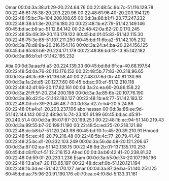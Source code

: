 Omar
00:0d:3a:38:a1:29-20.224.64.76
00:22:48:5c:9b:7c-51.116.129.78
00:22:48:61:78:38-20.203.220.96
00:22:48:61:96:40-20.203.194.129
00:22:48:15:bc:7e-104.208.108.65
00:0d:3a:86:b1:f1-20.77.247.232
00:22:48:38:b1:3e-20.216.180.20
00:22:48:1b:e2:79-51.142.149.146
60:45:bd:ac:b9:ac-51.12.84.142
00:22:48:42:0a:62-20.0.170.245
00:22:48:5b:09:39-20.113.179.122
60:45:bd:0f:05:82-51.142.115.30
00:22:48:75:3e:85-51.107.211.250
60:45:bd:11:6b:a2-51.142.105.232
00:0d:3a:78:d8:8a-20.216.154.116
00:0d:3a:24:a4:ba-20.224.156.125
60:45:bd:95:63:b9-20.224.171.179
00:22:48:86:bd:f3-13.95.142.182
00:0d:3a:86:b1:e1-51.142.165.232

Atia
00:0d:3a:aa:fd:a3-20.224.139.33
60:45:bd:8d:6f:ca-40.68.197.54
00:22:48:5d:0a:76-20.113.176.152
00:22:48:5b:77:83-20.218.96.65
00:0d:3a:46:3c:68-51.136.58.40
00:22:48:07:6d:0b-40.81.130.96
00:0d:3a:1a:2d:d5-20.127.7.60
60:45:bd:ac:93:ef-51.12.210.118
00:22:48:42:d1:66-20.117.82.161
00:0d:3a:2c:ea:60-20.86.158.22
00:0d:3a:2f:ff:5f-20.234.200.198
00:0d:3a:3a:85:6b-20.107.76.190
00:0d:3a:86:d2:5c-51.142.182.127
00:22:48:1b:e4:77-51.142.183.12
00:22:48:0d:cb:39-20.46.48.7
00:0d:3a:d2:7c:b4-20.5.24.88
00:22:48:0f:a4:e1-20.203.237.106
abo hassan
00:0d:3a:86:ee:9d-51.142.144.143
00:22:48:9d:1c:74-23.101.61.99
60:45:bd:ac:d5:91-20.240.51.4
00:0d:3a:95:07:97-20.199.25.1
00:22:48:1b:ec:94-51.140.219.43
00:0d:3a:89:55:b7-20.199.11.190
00:22:48:5c:ed:25-20.218.121.88
00:22:48:dc:b8:b7-51.120.243.98
60:45:bd:10:1c:45-20.39.210.91
Hmood
00:22:48:5c:ec:46-20.79.216.48
00:22:48:5b:4c:77-20.79.41.42
00:22:48:25:bc:d1-20.232.103.249
00:0d:3a:56:dd:09-20.121.206.67
00:0d:3a:87:02:ea-51.142.138.15
00:22:48:9d:2b:01-137.135.170.253
60:45:bd:c8:f0:cf-51.12.216.153
Ahed
00:0d:3a:b6:42:41-20.238.81.32
00:22:48:0d:59:0f-20.233.1.236
Esam
00:0d:3a:b5:0d:74-20.107.196.196
00:22:48:13:a1:e7-20.113.65.197
00:22:48:dc:ef:0b-51.120.121.194
00:22:48:1b:3d:ec-51.142.170.127
amar
00:0d:3a:87:3e:ba-51.140.251.125
60:45:bd:aa:75:96-20.91.190.176
e0:70:ea:c4:f0:8d-5.133.31.161

